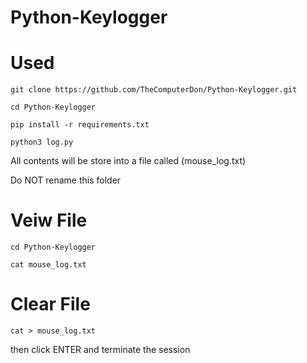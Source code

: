 # Python-Keylogger


# Used

```
git clone https://github.com/TheComputerDon/Python-Keylogger.git
```
```
cd Python-Keylogger
```
```
pip install -r requirements.txt
```
```
python3 log.py
```


All contents will be store into a file called (mouse_log.txt)

Do NOT rename this folder

# Veiw File


```
cd Python-Keylogger
```
```
cat mouse_log.txt
```
# Clear File
```
cat > mouse_log.txt
```
then click ENTER and terminate the session
